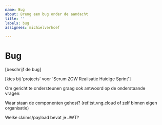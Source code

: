 ```yaml
---
name: Bug
about: Breng een bug onder de aandacht
title: ''
labels: bug
assignees: michielverhoef

---
```


# Bug

[beschrijf de bug]

[kies bij 'projects' voor 'Scrum ZGW Realisatie Huidige Sprint']

Om gericht te ondersteunen graag ook antwoord op de onderstaande vragen:

Waar staan de componenten gehost? (ref.tst.vng.cloud of zelf binnen eigen organisatie)

Welke claims/payload bevat je JWT?
